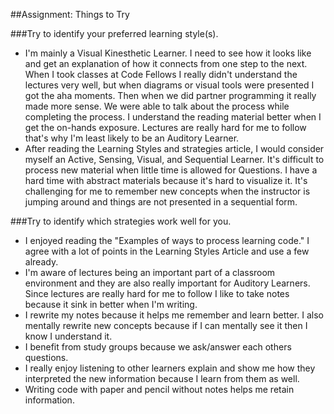 ##Assignment: Things to Try

###Try to identify your preferred learning style(s).
* I'm mainly a Visual Kinesthetic Learner. I need to see how it looks like and get an explanation of how it connects from one step to the next. When I took classes at Code Fellows I really didn't understand the lectures very well, but when diagrams or visual tools were presented I got the aha moments. Then when we did partner programming it really made more sense. We were able to talk about the process while completing the process. I understand the reading material better when I get the on-hands exposure. Lectures are really hard for me to follow that's why I'm least likely to be an Auditory Learner.
* After reading the Learning Styles and strategies article, I would consider myself an Active, Sensing, Visual, and Sequential Learner. It's difficult to process new material when little time is allowed for Questions. I have a hard time with abstract materials because it's hard to visualize it. It's challenging for me to remember new concepts when the instructor is jumping around and things are not presented in a sequential form.

###Try to identify which strategies work well for you.
* I enjoyed reading the "Examples of ways to process learning code." I agree with a lot of points in the Learning Styles Article and use a few already.
* I'm aware of lectures being an important part of a classroom environment and they are also really important for Auditory Learners. Since lectures are really hard for me to follow I like to take notes because it sink in better when I'm writing.
* I rewrite my notes because it helps me remember and learn better. I also mentally rewrite new concepts because if I can mentally see it then I know I understand it.
* I benefit from study groups because we ask/answer each others questions.
* I really enjoy listening to other learners explain and show me how they interpreted the new information because I learn from them as well.
* Writing code with paper and pencil without notes helps me retain information.
